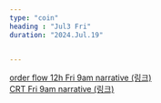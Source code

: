 ```yaml
---
type: "coin"
heading : "Jul3 Fri"
duration: "2024.Jul.19"


---
```

 



[order flow 12h Fri 9am narrative (링크)](/todo/images/order-flow-2024-07-19-9AM.png)   
[CRT Fri 9am narrative (링크)](/todo/images/CRT-2024-07-19-9AM.png)  

